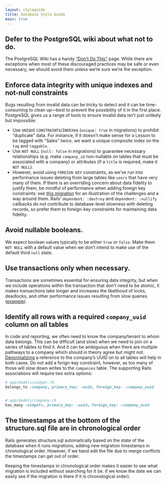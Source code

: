 ```yaml
---
layout: styleguide
title: Database Style Guide
main: true
---
```


## Defer to the PostgreSQL wiki about what not to do.

The PostgreSQL Wiki has a handy [“Don’t Do This”](https://wiki.postgresql.org/wiki/Don't_Do_This) page. While there are exceptions when most of these discouraged practices may be safe or even necessary, we should avoid them unless we’re sure we’re the exception.

## Enforce data integrity with unique indexes and not-null constraints

Bugs resulting from invalid data can be tricky to detect and it can be time-consuming to clean up—best to prevent the possibility of it in the first place. PostgreSQL gives us a range of tools to ensure invalid data isn’t just unlikely but impossible:

- Use `UNIQUE` `CONSTRAINT`s/`INDEX`es (`unique: true` in migrations) to prohibit “duplicate” data. For instance, if it doesn’t make sense for a Lesson to be tagged with “Sales” _twice_, we want a unique composite index on the `tag` and `taggable`.
- Use `NOT NULL` (`null: false` in migrations) to guarantee necessary relationships (e.g. make `company_id` non-nullable on tables that must be associated with a company) or attributes (if a `title` is required, make it `NOT NULL`).
- However, avoid using `FOREIGN KEY` constraints, as we’ve run into performance issues deleting from large tables like `users` that have very many of them. If there is an overriding concern about data fidelity to justify them, be mindful of performance when adding foreign key constraints: see [this migration](https://github.com/lessonly/lessonly/pull/5390/files#diff-bf0c0f95fbacafc133567b5e36e2f289R20) for an illustration of the challenges and a way around them. Rails’ `dependent: :destroy` and `dependent: :nullify` callbacks do not contribute to database-level slowness with deleting records, so prefer them to foreign-key constraints for maintaining data fidelity.

## Avoid nullable booleans.

We expect boolean values typically to be either `true` or `false`. Make them `NOT NULL` with a default value when we don’t intend to make use of the default third `null` state.

## Use transactions only when necessary.

Transactions are sometimes essential for ensuring data integrity, but when we include operations within the transaction that don't need to be atomic, it makes transactions take longer and increases the likelihood of locks, deadlocks, and other performance issues resulting from slow queries ([example](https://app.clubhouse.io/lessonly/story/27117/postgres-is-spending-too-much-time-waiting-for-transactions-to-complete)).

## Identify all rows with a required `company_uuid` column on all tables

In code and reporting, we often need to know the company/tenant to whom data belongs. This can be difficult (and slow) when we need to join on a series of tables to find it. And it can be ambiguous when there are multiple pathways to a company which should in theory agree but might not. [Denormalizing](https://en.wikipedia.org/wiki/Denormalization) a reference to the company’s UUID on to all tables will help in both cases. Do not add a forign-key constraint, however, as too many of those will slow down writes to the `companies` table. The supporting Rails associations will require two extra options:

```ruby
# app/models/widget.rb
belongs_to :company, primary_key: :uuid, foreign_key: :company_uuid


# app/models/company.rb
has_many :widgets, primary_key: :uuid, foreign_key: :company_uuid
```

## The timestamps at the bottom of the structure.sql file are in chronological order

Rails generates structure.sql automatically based on the state of the database when it runs migrations, adding new migration timestamps in chronological order. However, if we hand edit the file due to merge conflicts the timestamps can get out of order.

Keeping the timestamps in chronological order makes it easier to see what migration is included without searching for it (ie. if we know the date we can easily see if the migration is there if it is chronological order).
